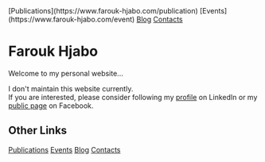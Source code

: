 <head>
  <meta charset="utf-8">
  <meta http-equiv="X-UA-Compatible" content="IE=edge">
  <meta name="viewport" content="width=device-width, initial-scale=1">
  
  <style>
  ul {
    list-style-type: none;
    margin: 0;
    padding: 0;
  }
  
  li {
    display: inline;
  }
  </style>
</head>


<div class="footer-col-wrapper">
  <div class="footer-col footer-col-1">
    <ul class="contact-list">
      <li>[Publications](https://www.farouk-hjabo.com/publication)</li>
      <li>[Events](https://www.farouk-hjabo.com/event)</li>
      <li><a href="https://www.farouk-hjabo.com/blog">Blog</a></li>
      <li><a href="https://www.farouk-hjabo.com/contact">Contacts</a></li>
    </ul>
  </div>
</div>


# Farouk Hjabo
Welcome to my personal website...

I don't maintain this website currently.  
If you are interested, please consider following my [profile](https://www.linkedin.com/in/farouk-hjabo/) on LinkedIn or my [public page](https://www.facebook.com/fh.public/) on Facebook.

## Other Links
- [Publications](https://www.farouk-hjabo.com/publication)
- [Events](https://www.farouk-hjabo.com/event)
- [Blog](https://www.farouk-hjabo.com/blog)
- [Contacts](https://www.farouk-hjabo.com/contact)
